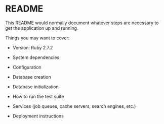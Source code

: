# README

This README would normally document whatever steps are necessary to get the
application up and running.

Things you may want to cover:

- Version: Ruby 2.7.2

- System dependencies

- Configuration

- Database creation

- Database initialization

- How to run the test suite

- Services (job queues, cache servers, search engines, etc.)

- Deployment instructions
